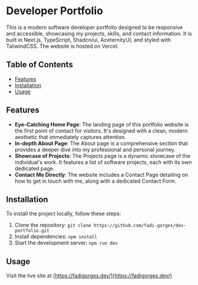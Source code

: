 # Developer Portfolio

This is a modern software developer portfolio designed to be responsive and accessible, showcasing my projects, skills, and contact information. It is built in Next.js, TypeScript, Shadcn/ui, AceternityUI, and styled with TailwindCSS. The website is hosted on Vercel.

## Table of Contents

- [Features](#features)
- [Installation](#installation)
- [Usage](#usage)

## Features

- **Eye-Catching Home Page**: The landing page of this portfolio website is the first point of contact for visitors. It's designed with a clean, modern aesthetic that immediately captures attention.
- **In-depth About Page**: The About page is a comprehensive section that provides a deeper dive into my professional and personal journey.
- **Showcase of Projects**: The Projects page is a dynamic showcase of the individual's work. It features a list of software projects, each with its own dedicated page.
- **Contact Me Directly**: The website includes a Contact Page detailing on how to get in touch with me, along with a dedicated Contact Form.

## Installation

To install the project locally, follow these steps:

1. Clone the repository: `git clone https://github.com/fadi-gorges/dev-portfolio.git`
2. Install dependencies: `npm install`
3. Start the development server: `npm run dev`

## Usage

Visit the live site at [https://fadigorges.dev/](https://fadigorges.dev/)
